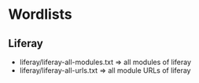 Wordlists
===

## Liferay
* liferay/liferay-all-modules.txt => all modules of liferay
* liferay/liferay-all-urls.txt => all module URLs of liferay


